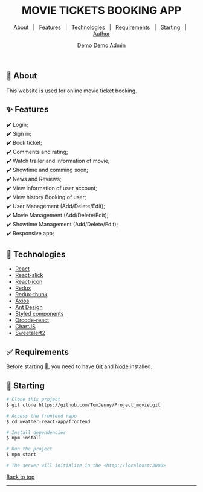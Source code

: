 

<h1 align="center">MOVIE TICKETS BOOKING APP</h1>


<p align="center">
  <a href="#speaker-about">About</a> &#xa0; | &#xa0; 
  <a href="#sparkles-features">Features</a> &#xa0; | &#xa0;
  <a href="#rocket-technologies">Technologies</a> &#xa0; | &#xa0;
  <a href="#white_check_mark-requirements">Requirements</a> &#xa0; | &#xa0;
  <a href="#checkered_flag-starting">Starting</a> &#xa0; | &#xa0;
  <a href="https://github.com/TomJenny" target="_blank">Author</a>
</p>
<p align="center">
  <a href="https://jenny-project-movie.web.app/">Demo</a>
  <a href="https://jenny-project-movie.web.app/admin">Demo Admin</a>
  </p>
&#xa0;

## :dart: About ##
This website is used for online movie ticket booking.

## :sparkles: Features ##

:heavy_check_mark: Login;\
:heavy_check_mark: Sign in;\
:heavy_check_mark: Book ticket;\
:heavy_check_mark: Comments and rating;\
:heavy_check_mark: Watch trailer and information of movie;\
:heavy_check_mark: Showtime and comming soon;\
:heavy_check_mark: News and Reviews;\
:heavy_check_mark: View information of user account;\
:heavy_check_mark: View history Booking of user;\
:heavy_check_mark: User Management (Add/Delete/Edit);\
:heavy_check_mark: Movie Management (Add/Delete/Edit);\
:heavy_check_mark: Showtime Management (Add/Delete/Edit);\
:heavy_check_mark: Responsive app;

## :rocket: Technologies ##

- [React](https://pt-br.reactjs.org)
- [React-slick](github.com/akiran/react-slick)
- [React-icon](github.com/nkt/react-icon)
- [Redux](https://github.com/reduxjs/redux)
- [Redux-thunk](https://github.com/reduxjs/redux-thunk)
- [Axios](https://github.com/axios/axios)
- [Ant Design](https://github.com/ant-design/ant-design)
- [Styled components](https://styled-components.com)
- [Qrcode-react](github.com/cssivision/qrcode-react)
- [ChartJS](https://github.com/chartjs/Chart.js)
- [Sweetalert2](https://github.com/sweetalert2/sweetalert2)

## :white_check_mark: Requirements ##

Before starting :checkered_flag:, you need to have [Git](https://git-scm.com) and [Node](https://nodejs.org/en/) installed.

## :checkered_flag: Starting ##

```bash
# Clone this project
$ git clone https://github.com/TomJenny/Project_movie.git

# Access the frontend repo
$ cd weather-react-app/frontend

# Install dependencies
$ npm install

# Run the project
$ npm start

# The server will initialize in the <http://localhost:3000>
```

<a href="#top">Back to top</a>
<hr>

